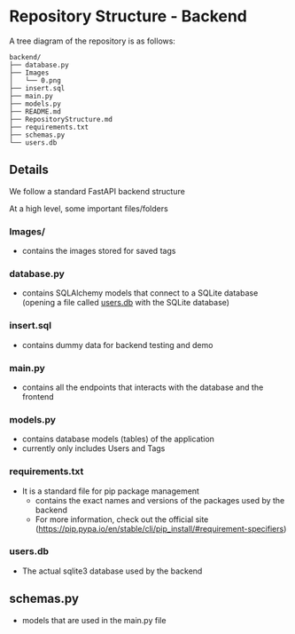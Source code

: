 # Repository Structure - Backend

A tree diagram of the repository is as follows:

```
backend/
├── database.py
├── Images
│   └── 0.png
├── insert.sql
├── main.py
├── models.py
├── README.md
├── RepositoryStructure.md
├── requirements.txt
├── schemas.py
└── users.db
```

## Details

We follow a standard FastAPI backend structure

At a high level, some important files/folders

### Images/

- contains the images stored for saved tags

### database.py

- contains SQLAlchemy models that connect to a SQLite database (opening a file called [users.db](users.db) with the SQLite database)

### insert.sql

- contains dummy data for backend testing and demo

### main.py

- contains all the endpoints that interacts with the database and the frontend

### models.py

- contains database models (tables) of the application
- currently only includes Users and Tags

### requirements.txt

- It is a standard file for pip package management
  - contains the exact names and versions of the packages used by the backend
  - For more information, check out the official site (https://pip.pypa.io/en/stable/cli/pip_install/#requirement-specifiers)

### users.db

- The actual sqlite3 database used by the backend

## schemas.py
- models that are used in the main.py file
